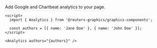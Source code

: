 Add Google and Chartbeat analytics to your page.

```svelte
<script>
  import { Analytics } from '@reuters-graphics/graphics-components';

  const authors = [{ name: 'Jane Doe' }, { name: 'John Doe' }];
</script>

<Analytics authors="{authors}" />
```
